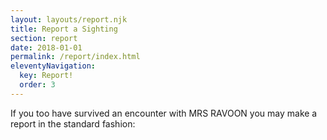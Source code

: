 ```yaml
---
layout: layouts/report.njk
title: Report a Sighting
section: report
date: 2018-01-01
permalink: /report/index.html
eleventyNavigation:
  key: Report!
  order: 3
---
```

If you too have survived an encounter with MRS RAVOON you may make a report in the standard fashion: